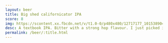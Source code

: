 ```yaml
---
layout: beer
title: Big shed californicator IPA
score: 8
img: https://scontent.xx.fbcdn.net/v/t1.0-0/p480x480/12717177_10153890413993745_4407733928412012176_n.jpg?oh=bf088d3f6db09f3d5e7cfd6e44d799e7&oe=5918A2B9
desc: A textbook IPA. Bitter with a strong hop flavour. I just picked it because of the bears having sex on the label
permalink: /beer/:title.html
---
```

